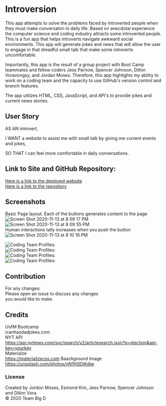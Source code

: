 # Introversion
This app attempts to solve the problems faced by introverted people when they must make conversaton in daily life.  Based on anecdotal experience the computer science and coding industry attracts some introverted people.  This is a fun app that helps introverts navigate awkward social environments. This app will generate jokes and news that will allow the user to engage in that dreadful small talk that make some introverts uncomfortable.<br>

Importantly, this app is the result of a group project with Boot Camp teammates and fellow coders Jess Parnow, Spencer Johnson, Dillon Voravongsy, and Jordan Moses.  Therefore, this app highlights my ability to work on a coding team and the capacity to use GitHub's version control and branch features.<br>

The app utilizes HTML, CSS, JavaScript, and API's to provide jokes and current news stories. <br>

## User Story
AS AN introvert,<br>

I WANT a website to assist me with small talk by giving me current events and jokes,<br>

SO THAT I can feel more comfortable in daily conversations.<br>

## Link to Site and GitHub Repository:
[Here is a link to the deployed website](https://esmondkim.github.io/Project-1/)<br>
[Here is a link to the repository](https://github.com/EsmondKim/Project-1)<br>

## Screenshots
Basic Page layout. Each of the buttons generates content to the page<br>
![Screen Shot 2020-11-13 at 8 09 17 PM](https://user-images.githubusercontent.com/71057611/99136737-598f3880-25ec-11eb-8463-e5c9350cd4b2.png)<br>
![Screen Shot 2020-11-13 at 8 09 55 PM](https://user-images.githubusercontent.com/71057611/99136740-5dbb5600-25ec-11eb-8ed6-ff094ffb93ae.png)<br>
Human interactions tally increases when you push the button<br>
![Screen Shot 2020-11-13 at 8 10 16 PM](https://user-images.githubusercontent.com/71057611/99136742-614edd00-25ec-11eb-823f-846fdce49e03.png)<br>

![Coding Team Profiles:](https://github.com/UrkelX)<br> 
![Coding Team Profiles:](https://github.com/dvorav)<br> 
![Coding Team Profiles:](https://github.com/spencej123)<br> 
![Coding Team Profiles:](https://github.com/jessparnow)<br> 

## Contribution
For any changes:<br>
Please open an issue to discuss any changes<br>
you would like to make.<br>

## Credits
UofM Bootcamp<br>
icanhazdadjokes.com<br>
NYT API <br>
    https://api.nytimes.com/svc/search/v2/articlesearch.json?q=election&api-key=yourkey<br>
Materialze <br>
    https://materializecss.com
Baackground Image<br>
    https://unsplash.com/photos/nN1HSDtKdlw


### License

Created by Jordon Moses, Esmond Kim, Jess Parnow, Spencer Johnson and Dillon Vora<br>
&copy; 2020 Team Big D